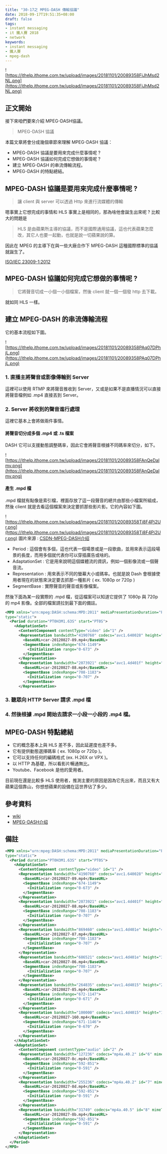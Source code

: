 ```yaml
---
title: "30-17之 MPEG-DASH 傳輸協議"
date: 2018-09-17T19:51:35+08:00
draft: false
tags: 
- instant messaging   
- it 鐵人賽 2018
- network
keywords:
- instant messaging 
- 鐵人賽
- mpeg-dash
---
```


![https://ithelp.ithome.com.tw/upload/images/20181101/20089358FiJhMsd2NL.png](https://ithelp.ithome.com.tw/upload/images/20181101/20089358FiJhMsd2NL.png)

## 正文開始
接下來咱們要來介紹 MPEG-DASH協議。

> MPEG-DASH 協議

本篇文章將會分成幾個章節來理解 MPEG-DASH 協議：

* MPEG-DASH 協議是要用來完成什麼事情呢 ?
* MPEG-DASH 協議如何完成它想做的事情呢 ?
* 建立 MPEG-DASH 的串流傳輸流程。 
* MPEG-DASH 的特點總結。

## MPEG-DASH 協議是要用來完成什麼事情呢 ?

> 讓 client 與 server 可以透過 Http 來進行流媒體的傳輸

嗯事實上它想完成的事情和 HLS 事實上是相同的，那為啥他會誕生出來呢 ? 比較大的問題是

> HLS 是由蘋果所主導的協議，而不是國際通用協議，這也代表蘋果怎麼改，其它人也要一起動，也就是說一切蘋果說的算。

因此在 MPEG 的主導下在與一些大廠合作下 MPEG-DASH 這種國際標準的協議就誕生了。

[ISO/IEC 23009-1:2012]()

## MPEG-DASH 協議如何完成它想做的事情呢 ?

> 它將聲音切成一小個一小個檔案，然後 client 就一個一個發 http 去下載。

就如同 HLS 一樣。

## 建立 MPEG-DASH 的串流傳輸流程

它的基本流程如下圖。

![https://ithelp.ithome.com.tw/upload/images/20181101/20089358PAq07DPhjL.png](https://ithelp.ithome.com.tw/upload/images/20181101/20089358PAq07DPhjL.png)

### 1. 直播主將聲音或影像傳輸到 Server
這裡可以使用 RTMP 來將聲音推收到 Server，又或是如果不是直播情況可以直接將聲音檔例如 .mp4 直接丟到 Server。

### 2. Server 將收到的聲音進行處理
這裡它基本上會將做兩件事情。

#### 將聲音切分成多個 .mp4 或 .ts 檔案
DASH 它可以支援動態調整碼率，因此它會將聲音根據不同碼率來切分，如下。

![https://ithelp.ithome.com.tw/upload/images/20181101/20089358FAnQeDaImv.png](https://ithelp.ithome.com.tw/upload/images/20181101/20089358FAnQeDaImv.png)

#### 產生 .mpd 檔
.mpd 檔就有點像是索引檔，裡面存放了這一段聲音的總共由那些小檔案所組成，然後 client 就是去看這個檔案來決定要抓那些影片影。它的內容如下圖。

![https://ithelp.ithome.com.tw/upload/images/20181101/20089358Ti8F4Pj2Ur.png](https://ithelp.ithome.com.tw/upload/images/20181101/20089358Ti8F4Pj2Ur.png)
圖片來源 : [CSDN-MPEG-DASH介绍](https://blog.csdn.net/qq_27582179/article/details/51598208)

* Period : 這個會有多個，這也代表一個場景或是一段歌曲，並用來表示這段場景的長度，而用多個就代表你可以穿插廣告或啥的。
* AdaptationSet : 它是用來說明這個媒體流的資訊，例如一個影像流或一個聲音流。
* Representation : 用來表示不同的螢幕大小或碼率。也就是說 Dash 會根據使用者現在的狀態來決定要去抓那一種影片 ( ex. 1080p or 720p )
* SegmentBase : 實際聲音的聲音或影像檔案。

然後下面為某一段實際的 .mpd 檔，從這檔案可以知道它提供了 1080p 與 720p 的 mp4 影像。全部的檔案請拉到最下面的備註。

```xml
<MPD xmlns="urn:mpeg:DASH:schema:MPD:2011" mediaPresentationDuration="PT0H3M1.63S" minBufferTime="PT1.5S" profiles="urn:mpeg:dash:profile:isoff-on-demand:2011"
type="static">
  <Period duration="PT0H3M1.63S" start="PT0S">
    <AdaptationSet>
      <ContentComponent contentType="video" id="1" />
      <Representation bandwidth="4190760" codecs="avc1.640028" height="1080" id="1" mimeType="video/mp4" width="1920">
        <BaseURL>car-20120827-89.mp4</BaseURL>
        <SegmentBase indexRange="674-1149">
          <Initialization range="0-673" />
        </SegmentBase>
      </Representation>
      <Representation bandwidth="2073921" codecs="avc1.4d401f" height="720" id="2" mimeType="video/mp4" width="1280">
        <BaseURL>car-20120827-88.mp4</BaseURL>
        <SegmentBase indexRange="708-1183">
          <Initialization range="0-707" />
        </SegmentBase>
      </Representation>
```

### 3. 聽眾向 HTTP Server 請求 .mpd 檔

### 4. 然後根據 .mpd 開始去請求一小段一小段的 .mp4 檔。

## MPEG-DASH 特點總結

* 它的概念基本上與 HLS 差不多，因此延遲度也差不多。
* 它有提供動態選擇碼率 ( ex. 1080p or 720p )。
* 它可以支持任何的編碼格式 (ex. H.26X or VPX )。
* 以 HTTP 為基礎，所以看影片暢通無比。
* Youtube、Facebook 是他的愛用者。

目前現在還是比較多 HLS 使用者，推測主要的原因是因為它先出來，而且又有大蘋果這個靠山，你想想蘋果的設備在這世界佔了多少。

## 參考資料

* [wiki](https://zh.wikipedia.org/wiki/%E5%9F%BA%E4%BA%8EHTTP%E7%9A%84%E5%8A%A8%E6%80%81%E8%87%AA%E9%80%82%E5%BA%94%E6%B5%81) 
* [MPEG-DASH介绍](https://blog.csdn.net/qq_27582179/article/details/51598208)


## 備註

```xml
<MPD xmlns="urn:mpeg:DASH:schema:MPD:2011" mediaPresentationDuration="PT0H3M1.63S" minBufferTime="PT1.5S" profiles="urn:mpeg:dash:profile:isoff-on-demand:2011"
type="static">
  <Period duration="PT0H3M1.63S" start="PT0S">
    <AdaptationSet>
      <ContentComponent contentType="video" id="1" />
      <Representation bandwidth="4190760" codecs="avc1.640028" height="1080" id="1" mimeType="video/mp4" width="1920">
        <BaseURL>car-20120827-89.mp4</BaseURL>
        <SegmentBase indexRange="674-1149">
          <Initialization range="0-673" />
        </SegmentBase>
      </Representation>
      <Representation bandwidth="2073921" codecs="avc1.4d401f" height="720" id="2" mimeType="video/mp4" width="1280">
        <BaseURL>car-20120827-88.mp4</BaseURL>
        <SegmentBase indexRange="708-1183">
          <Initialization range="0-707" />
        </SegmentBase>
      </Representation>
      <Representation bandwidth="869460" codecs="avc1.4d401e" height="480" id="3" mimeType="video/mp4" width="854">
        <BaseURL>car-20120827-87.mp4</BaseURL>
        <SegmentBase indexRange="708-1183">
          <Initialization range="0-707" />
        </SegmentBase>
      </Representation>
      <Representation bandwidth="686521" codecs="avc1.4d401e" height="360" id="4" mimeType="video/mp4" width="640">
        <BaseURL>car-20120827-86.mp4</BaseURL>
        <SegmentBase indexRange="708-1183">
          <Initialization range="0-707" />
        </SegmentBase>
      </Representation>
      <Representation bandwidth="264835" codecs="avc1.4d4015" height="240" id="5" mimeType="video/mp4" width="426">
        <BaseURL>car-20120827-85.mp4</BaseURL>
        <SegmentBase indexRange="672-1147">
          <Initialization range="0-671" />
        </SegmentBase>
      </Representation>
      <Representation bandwidth="100000" codecs="avc1.4d4015" height="144" id="5" mimeType="video/mp4" width="256">
        <BaseURL>car-20120827-160.mp4</BaseURL>
        <SegmentBase indexRange="671-1146">
          <Initialization range="0-670" />
        </SegmentBase>
      </Representation>
    </AdaptationSet>
    <AdaptationSet>
      <ContentComponent contentType="audio" id="2" />
      <Representation bandwidth="127236" codecs="mp4a.40.2" id="6" mimeType="audio/mp4" numChannels="2" sampleRate="44100">
        <BaseURL>car-20120827-8c.mp4</BaseURL>
        <SegmentBase indexRange="592-851">
          <Initialization range="0-591" />
        </SegmentBase>
      </Representation>
      <Representation bandwidth="255236" codecs="mp4a.40.2" id="7" mimeType="audio/mp4" numChannels="2" sampleRate="44100">
        <BaseURL>car-20120827-8d.mp4</BaseURL>
        <SegmentBase indexRange="592-851">
          <Initialization range="0-591" />
        </SegmentBase>
      </Representation>
      <Representation bandwidth="31749" codecs="mp4a.40.5" id="8" mimeType="audio/mp4" numChannels="1" sampleRate="22050">
        <BaseURL>car-20120827-8b.mp4</BaseURL>
        <SegmentBase indexRange="592-851">
          <Initialization range="0-591" />
        </SegmentBase>
      </Representation>
    </AdaptationSet>
  </Period>
</MPD>

```


